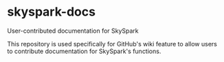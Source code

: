 # skyspark-docs
User-contributed documentation for SkySpark 

This repository is used specifically for GitHub's wiki feature to allow users to contribute
documentation for SkySpark's functions.
